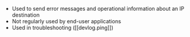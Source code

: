 
- Used to send error messages and operational information about an IP destination
- Not regularly used by end-user applications
- Used in troubleshooting ([[devlog.ping]])
